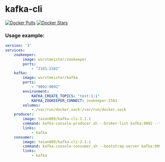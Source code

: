 kafka-cli
============
[![Docker Pulls](https://img.shields.io/docker/pulls/taion809/kafka-cli.svg)](https://hub.docker.com/r/taion809/kafka-cli/)
[![Docker Stars](https://img.shields.io/docker/stars/taion809/kafka-cli.svg)](https://hub.docker.com/r/taion809/kafka-cli/)

### Usage example:
```yaml
version: '3'
services:
    zookeeper:
        image: wurstmeister/zookeeper
        ports:
            - "2181:2181"
    kafka:
        image: wurstmeister/kafka 
        ports:
            - "9092:9092"
        environment:
            KAFKA_CREATE_TOPICS: "test:1:1"
            KAFKA_ZOOKEEPER_CONNECT: zookeeper:2181
        volumes:
            - /var/run/docker.sock:/var/run/docker.sock
    producer:
        image: taion809/kafka-cli:2.1.1
        command: kafka-console-producer.sh --broker-list kafka:9092 --topic test
        links:
            - kafka
    consumer:
        image: taion809/kafka-cli:2.1.1
        command: kafka-console-consumer.sh --bootstrap-server kafka:9092 --topic test --from-beginning
        links:
            - kafka
```
